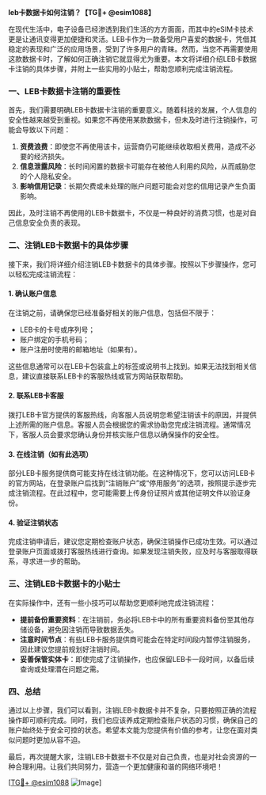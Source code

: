 **leb卡数据卡如何注销？【TG💪+ @esim1088】**

在现代生活中，电子设备已经渗透到我们生活的方方面面，而其中的eSIM卡技术更是让通讯变得更加便捷和灵活。LEB卡作为一款备受用户喜爱的数据卡，凭借其稳定的表现和广泛的应用场景，受到了许多用户的青睐。然而，当您不再需要使用这款数据卡时，了解如何正确注销它就显得尤为重要。本文将详细介绍LEB卡数据卡注销的具体步骤，并附上一些实用的小贴士，帮助您顺利完成注销流程。

### 一、LEB卡数据卡注销的重要性

首先，我们需要明确LEB卡数据卡注销的重要意义。随着科技的发展，个人信息的安全性越来越受到重视。如果您不再使用某款数据卡，但未及时进行注销操作，可能会导致以下问题：

1. **资费浪费**：即使您不再使用该卡，运营商仍可能继续收取相关费用，造成不必要的经济损失。
2. **信息泄露风险**：长时间闲置的数据卡可能存在被他人利用的风险，从而威胁您的个人隐私安全。
3. **影响信用记录**：长期欠费或未处理的账户问题可能会对您的信用记录产生负面影响。

因此，及时注销不再使用的LEB卡数据卡，不仅是一种良好的消费习惯，也是对自己信息安全负责的表现。

### 二、注销LEB卡数据卡的具体步骤

接下来，我们将详细介绍注销LEB卡数据卡的具体步骤。按照以下步骤操作，您可以轻松完成注销流程：

#### 1. 确认账户信息

在注销之前，请确保您已经准备好相关的账户信息，包括但不限于：

- LEB卡的卡号或序列号；
- 账户绑定的手机号码；
- 账户注册时使用的邮箱地址（如果有）。

这些信息通常可以在LEB卡包装盒上的标签或说明书上找到。如果无法找到相关信息，建议直接联系LEB卡的客服热线或官方网站获取帮助。

#### 2. 联系LEB卡客服

拨打LEB卡官方提供的客服热线，向客服人员说明您希望注销该卡的原因，并提供上述所需的账户信息。客服人员会根据您的需求协助您完成注销流程。通常情况下，客服人员会要求您确认身份并核实账户信息以确保操作的安全性。

#### 3. 在线注销（如有此选项）

部分LEB卡服务提供商可能支持在线注销功能。在这种情况下，您可以访问LEB卡的官方网站，在登录账户后找到“注销账户”或“停用服务”的选项，按照提示逐步完成注销流程。在此过程中，您可能需要上传身份证照片或其他证明文件以验证身份。

#### 4. 验证注销状态

完成注销申请后，建议您定期检查账户状态，确保注销操作已成功生效。可以通过登录账户页面或拨打客服热线进行查询。如果发现注销失败，应及时与客服取得联系，寻求进一步的帮助。

### 三、注销LEB卡数据卡的小贴士

在实际操作中，还有一些小技巧可以帮助您更顺利地完成注销流程：

- **提前备份重要资料**：在注销前，务必将LEB卡中的所有重要资料备份至其他存储设备，避免因注销而导致数据丢失。
- **注意时间节点**：有些LEB卡服务提供商可能会在特定时间段内暂停注销服务，因此建议您提前规划好注销时间。
- **妥善保管实体卡**：即使完成了注销操作，也应保留LEB卡一段时间，以备后续查询或处理潜在问题之需。

### 四、总结

通过以上步骤，我们可以看到，注销LEB卡数据卡并不复杂，只要按照正确的流程操作即可顺利完成。同时，我们也应该养成定期检查账户状态的习惯，确保自己的账户始终处于安全可控的状态。希望本文能为您提供有价值的参考，让您在面对类似问题时更加从容不迫。

最后，再次提醒大家，注销LEB卡数据卡不仅是对自己负责，也是对社会资源的一种合理利用。让我们共同努力，营造一个更加健康和谐的网络环境吧！

[[TG💪+ @esim1088](https://t.me/s/esim1088) ![Image](https://i.postimg.cc/4NQfJmqS/Snipaste-2025-05-13-00-14-12.png)]
